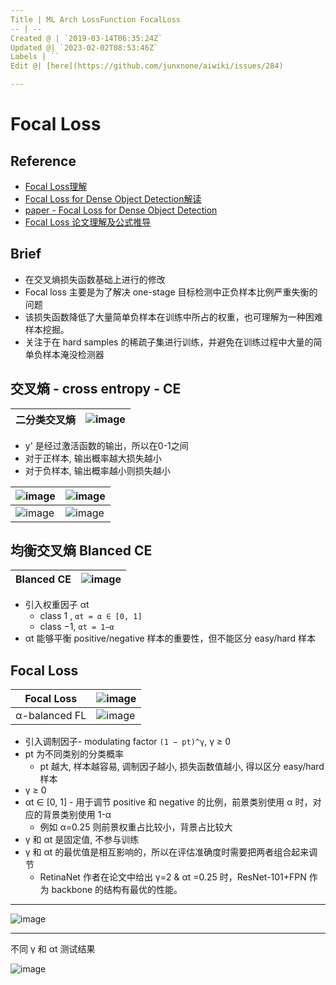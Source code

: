 ```yaml
---
Title | ML Arch LossFunction FocalLoss
-- | --
Created @ | `2019-03-14T06:35:24Z`
Updated @| `2023-02-02T08:53:46Z`
Labels | ``
Edit @| [here](https://github.com/junxnone/aiwiki/issues/284)

---
```

# Focal Loss

## Reference

- [Focal Loss理解](https://www.cnblogs.com/king-lps/p/9497836.html)
- [Focal Loss for Dense Object Detection解读](https://www.jianshu.com/p/204d9ad9507f)
- [paper - Focal Loss for Dense Object Detection](https://arxiv.org/pdf/1708.02002.pdf)
- [Focal Loss 论文理解及公式推导](https://www.aiuai.cn/aifarm636.html)


## Brief
- 在交叉熵损失函数基础上进行的修改
- Focal loss 主要是为了解决 one-stage 目标检测中正负样本比例严重失衡的问题
- 该损失函数降低了大量简单负样本在训练中所占的权重，也可理解为一种困难样本挖掘。
- 关注于在 hard samples 的稀疏子集进行训练，并避免在训练过程中大量的简单负样本淹没检测器

## 交叉熵 - cross entropy - CE

二分类交叉熵 | ![image](https://user-images.githubusercontent.com/2216970/70675932-81cc3400-1cc5-11ea-8f43-db5b0492eda3.png)
-- | --

- y' 是经过激活函数的输出，所以在0-1之间
- 对于正样本, 输出概率越大损失越小
- 对于负样本, 输出概率越小则损失越小

![image](https://user-images.githubusercontent.com/2216970/70676292-a4ab1800-1cc6-11ea-968b-e7a488d3b70f.png) | ![image](https://user-images.githubusercontent.com/2216970/70676274-93620b80-1cc6-11ea-9910-bc5d4bcf4faa.png)
-- | -- 
![image](https://user-images.githubusercontent.com/2216970/70676287-a1179100-1cc6-11ea-9100-c2952b5ae2e3.png) | ![image](https://user-images.githubusercontent.com/2216970/70676281-9a891980-1cc6-11ea-9adc-a79bf285098b.png)

## 均衡交叉熵 Blanced CE


Blanced CE | ![image](https://user-images.githubusercontent.com/2216970/70676744-1fc0fe00-1cc8-11ea-905a-f65c5ea7b426.png)
-- | --

- 引入权重因子  αt 
  - class 1 ,  `αt = α ∈ [0, 1]`
  - class −1,  `αt = 1−α`
-  αt 能够平衡 positive/negative 样本的重要性，但不能区分 easy/hard 样本

## Focal Loss

Focal Loss | ![image](https://user-images.githubusercontent.com/2216970/70677190-66632800-1cc9-11ea-8363-9848d3c39a54.png)
-- | --
 α-balanced FL | ![image](https://user-images.githubusercontent.com/2216970/70677241-98748a00-1cc9-11ea-8b74-11637666d490.png)

- 引入调制因子- modulating factor  `(1 − pt)^γ`,  γ ≥ 0
- pt 为不同类别的分类概率
  - pt 越大, 样本越容易, 调制因子越小, 损失函数值越小, 得以区分 easy/hard 样本
- γ ≥ 0
- αt ∈ [0, 1] - 用于调节 positive 和 negative 的比例，前景类别使用 α 时，对应的背景类别使用 1-α
  - 例如 α=0.25 则前景权重占比较小，背景占比较大
- γ 和 αt 是固定值, 不参与训练
- γ 和 αt 的最优值是相互影响的，所以在评估准确度时需要把两者组合起来调节
  - RetinaNet 作者在论文中给出 γ=2 & αt =0.25 时，ResNet-101+FPN 作为 backbone 的结构有最优的性能。

---

![image](https://user-images.githubusercontent.com/2216970/69117514-e4695000-0aca-11ea-8442-af7b51830b87.png)

---
不同 γ 和 αt 测试结果

![image](https://user-images.githubusercontent.com/2216970/70678399-f191ed00-1ccc-11ea-8f6b-b4f1b05f76ff.png)


